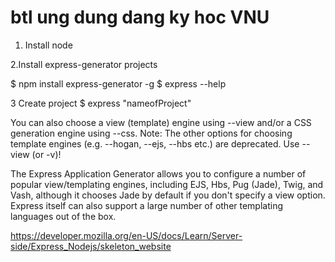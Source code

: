 # btl ung dung dang ky hoc VNU 

1. Install node 

2.Install express-generator projects

  $ npm install express-generator -g
  $ express --help  

3 Create project 
 $ express  "nameofProject" 
 
 You can also choose a view (template) engine using --view and/or a CSS generation engine using --css.
 Note: The other options for choosing template engines (e.g. --hogan, --ejs, --hbs etc.) are deprecated. Use --view (or -v)!
 
 The Express Application Generator allows you to configure a number of popular view/templating engines, including EJS, Hbs, Pug (Jade), Twig, and Vash, although it chooses Jade by default if you don't specify a view option. Express itself can also support a large number of other templating languages out of the box.
 
https://developer.mozilla.org/en-US/docs/Learn/Server-side/Express_Nodejs/skeleton_website



 
